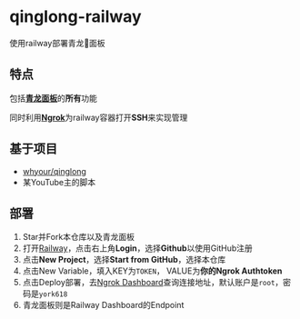 # qinglong-railway
使用railway部署青龙🐉面板
## 特点
包括[**青龙面板**](https://github.com/whyour/qinglong)的**所有**功能

同时利用[**Ngrok**](https://ngrok.com)为railway容器打开**SSH**来实现管理
## 基于项目
- [whyour/qinglong](https://github.com/whyour/qinglong)
- 某YouTube主的脚本
## 部署
1. Star并Fork本仓库以及青龙面板
2. 打开[Railway](https://railway.app)，点击右上角**Login**，选择**Github**以使用GitHub注册
3. 点击**New Project**，选择**Start from GitHub**，选择本仓库
4. 点击New Variable，填入KEY为``TOKEN``， VALUE为**你的Ngrok Authtoken**
5. 点击Deploy部署，去[Ngrok Dashboard](https://dashboard.ngrok.com)查询连接地址，默认账户是``root``，密码是``york618``
6. 青龙面板则是Railway Dashboard的Endpoint
